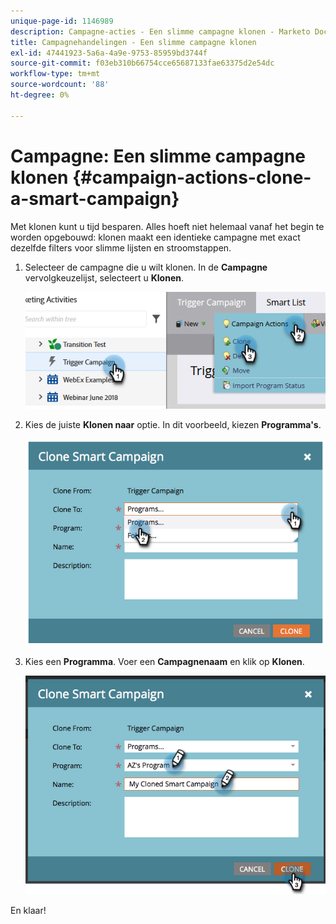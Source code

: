 ```yaml
---
unique-page-id: 1146989
description: Campagne-acties - Een slimme campagne klonen - Marketo Docs - Productdocumentatie
title: Campagnehandelingen - Een slimme campagne klonen
exl-id: 47441923-5a6a-4a9e-9753-85959bd3744f
source-git-commit: f03eb310b66754cce65687133fae63375d2e54dc
workflow-type: tm+mt
source-wordcount: '88'
ht-degree: 0%

---
```


# Campagne: Een slimme campagne klonen {#campaign-actions-clone-a-smart-campaign}

Met klonen kunt u tijd besparen. Alles hoeft niet helemaal vanaf het begin te worden opgebouwd: klonen maakt een identieke campagne met exact dezelfde filters voor slimme lijsten en stroomstappen.

1. Selecteer de campagne die u wilt klonen. In de **Campagne** vervolgkeuzelijst, selecteert u **Klonen**.

   ![](assets/campaign-actions-clone-a-smart-campaign-1.png)

1. Kies de juiste **Klonen naar** optie. In dit voorbeeld, kiezen **Programma&#39;s**.

   ![](assets/campaign-actions-clone-a-smart-campaign-2.png)

1. Kies een **Programma**. Voer een **Campagnenaam** en klik op **Klonen**.

   ![](assets/campaign-actions-clone-a-smart-campaign-3.png)

En klaar!
